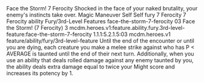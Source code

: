 <ability>
  <name>Face the Storm!</name>
  <cost>7 Ferocity</cost>
  <flavor>Shocked in the face of your naked brutality, your enemy&apos;s instincts take over.</flavor>
  <keywords>
    <keyword>Magic</keyword>
  </keywords>
  <type>Maneuver</type>
  <distance>Self</distance>
  <target>Self</target>
  <metadata>
    <class>fury</class>
    <cost>7 Ferocity</cost>
    <cost_amount>7</cost_amount>
    <cost_resource>Ferocity</cost_resource>
    <feature_type>ability</feature_type>
    <file_dpath>Fury/3rd-Level Features</file_dpath>
    <item_id>face-the-storm-7-ferocity</item_id>
    <item_index>03</item_index>
    <item_name>Face the Storm! (7 Ferocity)</item_name>
    <level>3</level>
    <scc>mcdm.heroes.v1:feature.ability.fury.3rd-level-feature:face-the-storm-7-ferocity</scc>
    <scdc>1.1.1:5.2.1.5:03</scdc>
    <source>mcdm.heroes.v1</source>
    <type>feature/ability/fury/3rd-level-feature</type>
  </metadata>
  <effects>
    <effect type="mundane">Until the end of the encounter or until you are dying, each creature you make a melee strike against who has P &lt; AVERAGE is taunted until the end of their next turn. Additionally, when you use an ability that deals rolled damage against any enemy taunted by you, the ability deals extra damage equal to twice your Might score and increases its potency by 1.</effect>
  </effects>
</ability>
